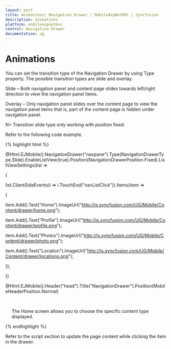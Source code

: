 ```yaml
---
layout: post
title: Animations| Navigation Drawer | MobileAspNetMVC | Syncfusion
description: animations
platform: mobileaspnetmvc
control: Navigation Drawer
documentation: ug
---
```


# Animations

You can set the transition type of the Navigation Drawer by using Type property. The possible transition types are slide and overlay. 

Slide – Both navigation panel and content page slides towards left/right direction to view the navigation panel items.

Overlay – Only navigation panel slides over the content page to view the navigation panel items that is, part of the content page is hidden under navigation panel.

N> Transition slide type only working with position fixed.

Refer to the following code example.

{% highlight html %}

@Html.EJMobile().NavigationDrawer("navpane").Type(NavigationDrawerType.Slide).EnableListView(true).Position(NavigationDrawerPosition.Fixed).ListViewSettings(list =>

{

list.ClientSideEvents(i => i.TouchEnd("navListClick")).Items(item =>

{

item.Add().Text("Home").ImageUrl("http://js.syncfusion.com/UG/Mobile/Content/drawer/home.png");

item.Add().Text("Profile").ImageUrl("http://js.syncfusion.com/UG/Mobile/Content/drawer/profile.png");

item.Add().Text("Photos").ImageUrl("http://js.syncfusion.com/UG/Mobile/Content/drawer/photo.png");

item.Add().Text("Location").ImageUrl("http://js.syncfusion.com/UG/Mobile/Content/drawer/locations.png");

});

})

@Html.EJMobile().Header("head").Title("NavigationDrawer").Position(MobileHeaderPosition.Normal)



<div id="content" style="margin-top: 45px; margin-left: 20px;">

<div id="Home">

The Home screen allows you to choose the specific content type displayed.

</div>

<div id="Profile" style="display: none">

The Profile page content is displayed.

</div>



<div id="Photos" style="display: none">

The Photos page content is displayed.

</div>



<div id="Location" style="display: none">

The Location page content is displayed.

</div>

</div>


{% endhighlight %}


Refer to the script section to update the page content while clicking the item in the drawer.

